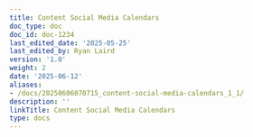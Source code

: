 ```yaml
---
title: Content Social Media Calendars
doc_type: doc
doc_id: doc-1234
last_edited_date: '2025-05-25'
last_edited_by: Ryan Laird
version: '1.0'
weight: 2
date: '2025-06-12'
aliases:
- /docs/20250606070715_content-social-media-calendars_1_1/
description: ''
linkTitle: Content Social Media Calendars
type: docs
---
```


